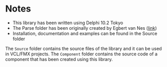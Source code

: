 # Notes

 - This library has been written using Delphi 10.2 Tokyo
 - The Parse folder has been originally created by Egbert van Nes (<a href="http://www.sparcs-center.org/expression-parser">link</a>)
 - Installation, documentation and examples can be found in the Source folder

The `Source` folder contains the source files of the library and it can be used in VCL/FMX projects. The `Component` folder contains the source code of a component that has been created using this library.

